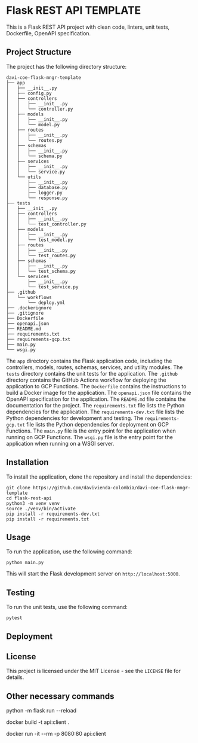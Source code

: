 # Flask REST API TEMPLATE

This is a Flask REST API project with clean code, linters, unit tests, Dockerfile, OpenAPI specification.

## Project Structure

The project has the following directory structure:

```
davi-coe-flask-mngr-template
├── app
│   ├── __init__.py
│   ├── config.py
│   ├── controllers
│   │   ├── __init__.py
│   │   └── controller.py
│   ├── models
│   │   ├── __init__.py
│   │   └── model.py
│   ├── routes
│   │   ├── __init__.py
│   │   └── routes.py
│   ├── schemas
│   │   ├── __init__.py
│   │   └── schema.py
│   ├── services
│   │   ├── __init__.py
│   │   └── service.py
│   └── utils
│       ├── __init__.py
│       ├── database.py
│       ├── logger.py
│       └── response.py
├── tests
│   ├── __init__.py
│   ├── controllers
│   │   ├── __init__.py
│   │   └── test_controller.py
│   ├── models
│   │   ├── __init__.py
│   │   └── test_model.py
│   ├── routes
│   │   ├── __init__.py
│   │   └── test_routes.py
│   ├── schemas
│   │   ├── __init__.py
│   │   └── test_schema.py
│   └── services
│       ├── __init__.py
│       └── test_service.py
├── .github
│   └── workflows
│       └── deploy.yml
├── .dockerignore
├── .gitignore
├── Dockerfile
├── openapi.json
├── README.md
├── requirements.txt
├── requirements-gcp.txt
├── main.py
└── wsgi.py
```

The `app` directory contains the Flask application code, including the controllers, models, routes, schemas, services, and utility modules. The `tests` directory contains the unit tests for the application. The `.github` directory contains the GitHub Actions workflow for deploying the application to GCP Functions. The `Dockerfile` contains the instructions to build a Docker image for the application. The `openapi.json` file contains the OpenAPI specification for the application. The `README.md` file contains the documentation for the project. The `requirements.txt` file lists the Python dependencies for the application. The `requirements-dev.txt` file lists the Python dependencies for development and testing. The `requirements-gcp.txt` file lists the Python dependencies for deployment on GCP Functions. The `main.py` file is the entry point for the application when running on GCP Functions. The `wsgi.py` file is the entry point for the application when running on a WSGI server.

## Installation

To install the application, clone the repository and install the dependencies:

```
git clone https://github.com/davivienda-colombia/davi-coe-flask-mngr-template
cd flask-rest-api
python3 -m venv venv
source ./venv/bin/activate
pip install -r requirements-dev.txt
pip install -r requirements.txt
```

## Usage

To run the application, use the following command:

```
python main.py
```

This will start the Flask development server on `http://localhost:5000`.

## Testing

To run the unit tests, use the following command:

```
pytest
```

## Deployment

## License

This project is licensed under the MIT License - see the `LICENSE` file for details.


## Other necessary commands

python -m flask run --reload

docker build -t api:client .

docker run -it --rm -p 8080:80 api:client
